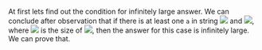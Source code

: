 At first lets find out the condition for infinitely large answer. We can conclude after observation that if there is at least one `a` in string ![](https://latex.codecogs.com/svg.image?t)
 and ![](https://latex.codecogs.com/svg.image?\left|&space;t\right|\neq&space;1), where ![](https://latex.codecogs.com/svg.image?\left|&space;t\right|) is the size of
 ![](https://latex.codecogs.com/svg.image?t), then the answer for this case is infinitely large. We can prove that. 
